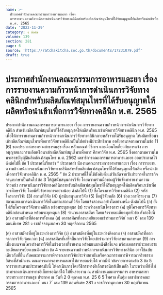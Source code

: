 ```yaml
---
name: >-
  ประกาศสำนักงานคณะกรรมการอาหารและยา เรื่อง
  การรายงานความก้าวหน้าการดำเนินการวิจัยทางคลินิกสำหรับผลิตภัณฑ์สมุนไพรที่ได้รับอนุญาตให้ผลิตหรือนำเข้าเพื่อการวิจัยทางคลินิก
  พ.ศ. 2565
date: '2022-11-29'
category: ง พิเศษ
volume: 139
section: 281
page: 6
source: 'https://ratchakitcha.soc.go.th/documents/17231079.pdf'
draft: true
---
```


# ประกาศสำนักงานคณะกรรมการอาหารและยา เรื่อง การรายงานความก้าวหน้าการดำเนินการวิจัยทางคลินิกสำหรับผลิตภัณฑ์สมุนไพรที่ได้รับอนุญาตให้ผลิตหรือนำเข้าเพื่อการวิจัยทางคลินิก พ.ศ. 2565

ประกาศสำนักงานคณะกรรมการอาหารและยา เรื่อง การรายงานความก้าวหน้าการดำเนินการวิจัยทางคลินิก สำหรับผลิตภัณฑ์สมุนไพรที่ได้รับอนุญาตให้ผลิตหรือนาเข้าเพื่อการวิจัยทางคลินิก พ.ศ. 2565 เพื่อให้การรายงานความก้าวหน้าการดาเนินการวิจัยทางคลินิกภายหลังจากได้รับอนุญาต ให้ผลิตหรือนาเข้าผลิตภัณฑ์สมุนไพรเพื่อการวิจัยทางคลินิกเป็นไปอย่างมีประสิทธิภาพ อาศัยอานาจตามความในข้อ 11 (6) ของประกาศกระทรวงสาธารณสุข เรื่อง หลักเกณฑ์ วิธีการ และเงื่อนไขเกี่ยวกับการแจ้ง การอนุญาตและการผลิตหรือนาเข้าผลิตภัณฑ์สมุนไพรเพื่อการ ศึกษาวิจัย พ.ศ. 2565 ซึ่งออกตามความในพระราชบัญญัติผลิตภัณฑ์สมุนไพร พ.ศ. 2562 เลขาธิการคณะกรรมการอาหารและยา ออกประกาศไว้ ดังต่อไปนี้ ข้อ 1 ประกาศนี้เรียกว่า “ ประกาศสำ นักงานคณะกรรมการอาหารและยา เรื่อง การรายงานความก้าวหน้าการดาเนินการวิจัยทางคลินิกสำหรับผลิตภัณฑ์สมุนไพรที่ได้รับอนุญาตให้ผลิต หรือนำเข้าเพื่อการวิจัยทางคลินิก พ.ศ. 2565 ” ข้อ 2 ประกาศนี้ให้ใช้บังคับตั้งแต่วันถัดจากวันประกาศในราชกิจจานุเบกษาเป็นต้นไป ข้อ 3 ให้ผู้สนับสนุนการวิจัย โดยความร่วมมือของผู้วิจัยจัดทารายงานความก้าวหน้า การดาเนินการวิจัยทางคลินิกสาหรับผลิตภัณฑ์สมุนไพรที่ได้รับอนุญาตให้ผลิตหรือนาเข้าเพื่อการศึกษาวิจัย โดยมีหัวข้อรายการอย่างน้อย ดังต่อไปนี้ (1) ชื่อโครงการวิจัยทางคลินิก (2) รหัสโครงการวิจัย (3) สถานที่วิจัย (4) ผู้สนับสนุนการวิจัย (5) ชื่อผู้วิจัยหลัก (6) ช่วงเวลาที่รายงาน (7) สถานะของการดาเนินการวิจัยในแต่ละสถานที่วิจัย โดยแจ้งสถานะอย่างใดอย่างหนึ่ง ดังต่อไปนี้ (ก) ยังไม่เริ่มโครงการวิจัยทางคลินิก พร้อมระบุเหตุผล (ข) ระหว่างดาเนินโครงการ (ค) ยุติโครงการวิจัยทางคลินิกก่อนกำหนด พร้อมระบุเหตุผล (8) จำนวนอาสาสมัคร โดยแจ้งรายละเอียดทุกหัวข้อ ดังต่อไปนี้ (ก) อาสาสมัครที่ต้องการทั้งหมด (ข) อาสาสมัครที่ลงนามยินยอมเข้าร่วมการวิจัย ้ หนา 6 ่ เลม 139 ตอนพิเศษ 281 ง ราชกิจจานุเบกษา 30 พฤศจิกายน 2565

(ค) อาสาสมัครที่อยู่ในระหว่างการวิจัย (ง) อาสาสมัครที่อยู่ในระหว่างติดตาม (จ) อาสาสมัครที่ออกจากการวิจัยก่อนเวลา (ฉ) อาสาสมัครที่เสร็จสิ้นการวิจัยโดยเข้าร่วมการวิจัยครบตามกาหนด (9) การเบี่ยงเบนจากโครงร่างการวิจัยในช่วงเวลาที่รายงาน พร้อมแนบหนังสือชี้แจง พร้อมเอกสารประกอบรายละเอียดการเบี่ยงเบนดังกล่าว ข้อ 4 รายงานความก้าวหน้าการดาเนินการวิจัยทางคลินิก อาจใช้ฉบับเดียวกับที่ยื่น กับคณะกรรมการพิจารณาการวิจัยประจำสถาบันหรือคณะกรรมการพิจารณาจริยธรรมอิสระที่สำนักงาน คณะกรรมการอาหารและยาให้การยอมรับได้ หากมีหั วข้อรายการตามข้อ 3 ข้อ 5 การรายงานตามประกาศฉบับนี้ ให้ดาเนินการโดยวิธีการทางอิเล็กทรอนิกส์เป็นหลัก ในระหว่างที่ยังไม่สามารถดาเนินการทางอิเล็กทรอนิกส์ได้ ให้ยื่นรายงาน ณ สานักงานคณะกรรมการ อาหารและยา กระทรวงสาธารณสุข ประกาศ ณ วันที่ 2 0 ตุลาคม พ.ศ. 25 6 5 ไพศาล ดั่นคุ้ม เลขาธิการคณะกรรมการอาหารและยา ้ หนา 7 ่ เลม 139 ตอนพิเศษ 281 ง ราชกิจจานุเบกษา 30 พฤศจิกายน 2565
